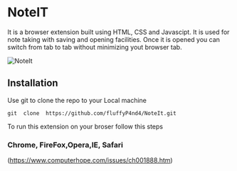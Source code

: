 # NoteIT
It is a browser extension built using HTML, CSS and Javascipt. It is used for note taking with saving and opening facilities.
Once it is opened you can switch from tab to tab without minimizing yout browser tab.



![NoteIt](https://github.com/fluffyP4nd4/NoteIt/blob/main/noteit.png)

## Installation

Use git to clone the repo to your Local machine

```
git  clone  https://github.com/fluffyP4nd4/NoteIt.git
```

To run this extension on your broser follow this steps 

### Chrome, FireFox,Opera,IE, Safari
(https://www.computerhope.com/issues/ch001888.htm)




